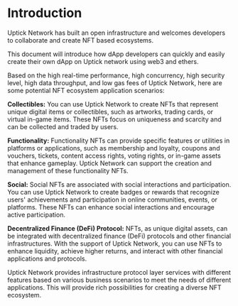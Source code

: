 # Introduction

Uptick Network has built an open infrastructure and welcomes developers to collaborate and create NFT based ecosystems.

This document will introduce how dApp developers can quickly and easily create their own dApp on Uptick network using web3 and ethers.

Based on the high real-time performance, high concurrency, high security level, high data throughput, and low gas fees of Uptick Network, here are some potential NFT ecosystem application scenarios:

**Collectibles:** You can use Uptick Network to create NFTs that represent unique digital items or collectibles, such as artworks, trading cards, or virtual in-game items. These NFTs focus on uniqueness and scarcity and can be collected and traded by users.

**Functionality:** Functionality NFTs can provide specific features or utilities in platforms or applications, such as membership and loyalty, coupons and vouchers, tickets, content access rights, voting rights, or in-game assets that enhance gameplay. Uptick Network can support the creation and management of these functionality NFTs.

**Social:** Social NFTs are associated with social interactions and participation. You can use Uptick Network to create badges or rewards that recognize users' achievements and participation in online communities, events, or platforms. These NFTs can enhance social interactions and encourage active participation.

**Decentralized Finance (DeFi) Protocol:** NFTs, as unique digital assets, can be integrated with decentralized finance (DeFi) protocols and other financial infrastructures. With the support of Uptick Network, you can use NFTs to enhance liquidity, achieve higher returns, and interact with other financial applications and protocols.

Uptick Network provides infrastructure protocol layer services with different features based on various business scenarios to meet the needs of different applications. This will provide rich possibilities for creating a diverse NFT ecosystem.
